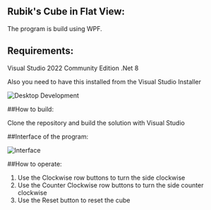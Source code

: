 ## Rubik's Cube in Flat View:

The program is build using WPF.

## Requirements:

Visual Studio 2022 Community Edition
.Net 8

Also you need to have this installed from the Visual Studio Installer

![Desktop Development](https://github.com/user-attachments/assets/4bf1ad88-73fa-416e-be28-d4da4581b795)


##How to build:

Clone the repository and build the solution with Visual Studio

##Interface of the program:

![Interface](https://github.com/user-attachments/assets/60be15ee-20e0-40cb-ac6b-fb48506d34c4)

##How to operate:

1. Use the Clockwise row buttons to turn the side clockwise
2. Use the Counter Clockwise row buttons to turn the side counter clockwise
3. Use the Reset button to reset the cube
